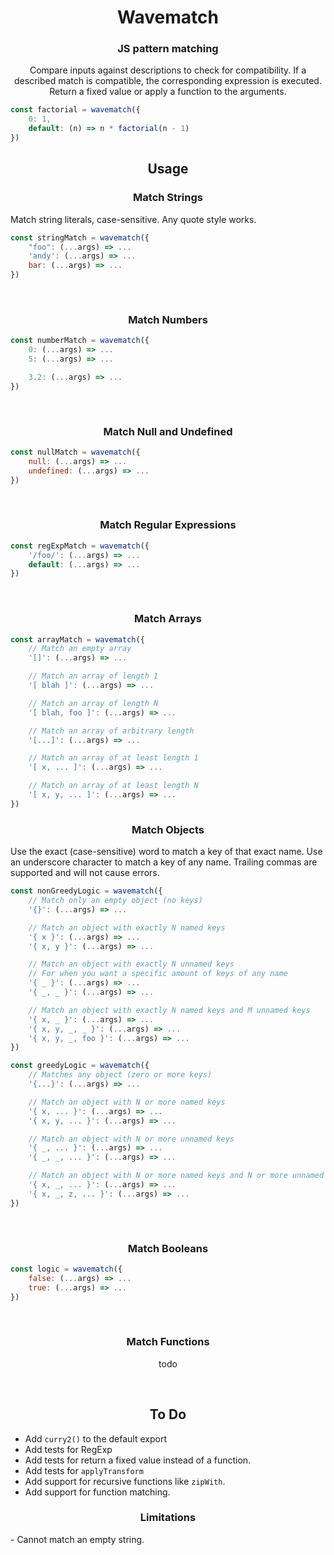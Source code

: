 <h1 align='center'>Wavematch</h1>
<h3 align='center'><strong>JS pattern matching</strong></h3>

<p align='center'>
Compare inputs against descriptions to check for compatibility.
If a described match is compatible, the corresponding expression is executed.
Return a fixed value or apply a function to the arguments.
</p>

```JavaScript
const factorial = wavematch({
    0: 1,
    default: (n) => n * factorial(n - 1)
})
```


<h2 align='center'>Usage</h2>


<h3 align='center'>Match Strings</h3>
<p>Match string literals, case-sensitive. Any quote style works.</p>

```javascript
const stringMatch = wavematch({
    "foo": (...args) => ...
    'andy': (...args) => ...
    bar: (...args) => ...
})
```
<br>


<h3 align='center'>Match Numbers</h3>

```javascript
const numberMatch = wavematch({
    0: (...args) => ...
    5: (...args) => ...

    3.2: (...args) => ...
})
```
<br>


<h3 align='center'>Match Null and Undefined</h3>

```javascript
const nullMatch = wavematch({
    null: (...args) => ...
    undefined: (...args) => ...
})
```
<br>


<h3 align='center'>Match Regular Expressions</h3>

```javascript
const regExpMatch = wavematch({
    '/foo/': (...args) => ...
    default: (...args) => ...
})
```
<br>


<h3 align='center'>Match Arrays</h3>

```javascript
const arrayMatch = wavematch({
    // Match an empty array
    '[]': (...args) => ...

    // Match an array of length 1
    '[ blah ]': (...args) => ...

    // Match an array of length N
    '[ blah, foo ]': (...args) => ...

    // Match an array of arbitrary length
    '[...]': (...args) => ...

    // Match an array of at least length 1
    '[ x, ... ]': (...args) => ...

    // Match an array of at least length N
    '[ x, y, ... ]': (...args) => ...
})
```


<h3 align='center'>Match Objects</h3>
Use the exact (case-sensitive) word to match a key of that exact name.
Use an underscore character to match a key of any name.
Trailing commas are supported and will not cause errors.

```javascript
const nonGreedyLogic = wavematch({
    // Match only an empty object (no keys)
    '{}': (...args) => ...

    // Match an object with exactly N named keys
    '{ x }': (...args) => ...
    '{ x, y }': (...args) => ...

    // Match an object with exactly N unnamed keys
    // For when you want a specific amount of keys of any name
    '{ _ }': (...args) => ...
    '{ _, _ }': (...args) => ...

    // Match an object with exactly N named keys and M unnamed keys
    '{ x, _ }': (...args) => ...
    '{ x, y, _, _ }': (...args) => ...
    '{ x, y, _, foo }': (...args) => ...
})

const greedyLogic = wavematch({
    // Matches any object (zero or more keys)
    '{...}': (...args) => ...

    // Match an object with N or more named keys
    '{ x, ... }': (...args) => ...
    '{ x, y, ... }': (...args) => ...

    // Match an object with N or more unnamed keys
    '{ _, ... }': (...args) => ...
    '{ _, _, ... }': (...args) => ...

    // Match an object with N or more named keys and N or more unnamed keys
    '{ x, _, ... }': (...args) => ...
    '{ x, _, z, ... }': (...args) => ...
})
```
<br>


<h3 align='center'>Match Booleans</h3>

```javascript
const logic = wavematch({
    false: (...args) => ...
    true: (...args) => ...
})
```
<br>


<h3 align='center'>Match Functions</h3>
<p align='center'>todo</p>
<br>


<h2 align='center'>To Do</h2>

- Add `curry2()` to the default export
- Add tests for RegExp
- Add tests for return a fixed value instead of a function.
- Add tests for `applyTransform`
- Add support for recursive functions like `zipWith`.
- Add support for function matching.

<h3 align='center'>Limitations</h3>
- Cannot match an empty string.
